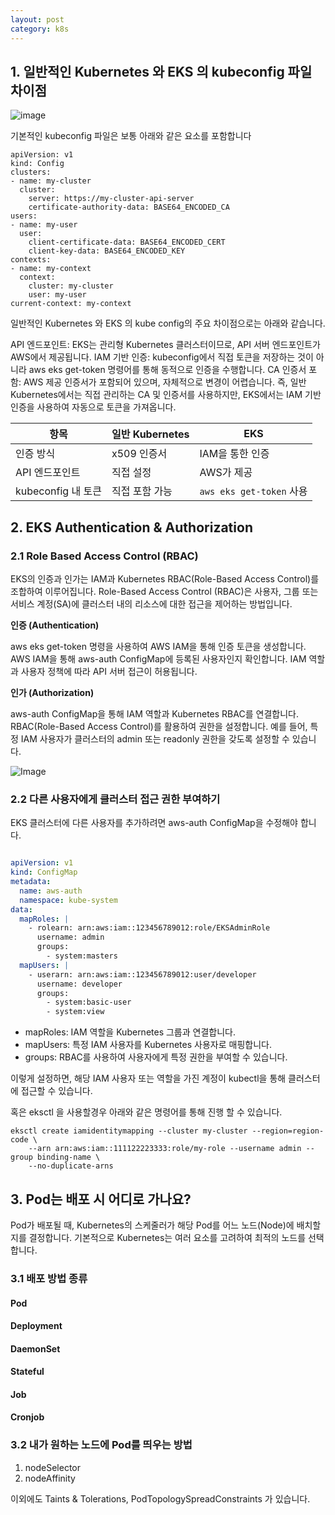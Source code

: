 ```yaml
---
layout: post
category: k8s
---
```


## 1.  일반적인 Kubernetes 와 EKS 의 kubeconfig 파일 차이점

![image](https://github.com/user-attachments/assets/567c3685-e558-4eea-b724-0692507dd594)

기본적인 kubeconfig 파일은 보통 아래와 같은 요소를 포함합니다
```
apiVersion: v1
kind: Config
clusters:
- name: my-cluster
  cluster:
    server: https://my-cluster-api-server
    certificate-authority-data: BASE64_ENCODED_CA
users:
- name: my-user
  user:
    client-certificate-data: BASE64_ENCODED_CERT
    client-key-data: BASE64_ENCODED_KEY
contexts:
- name: my-context
  context:
    cluster: my-cluster
    user: my-user
current-context: my-context
```


일반적인 Kubernetes 와 EKS 의 kube config의 주요 차이점으로는 아래와 같습니다.


API 엔드포인트: EKS는 관리형 Kubernetes 클러스터이므로, API 서버 엔드포인트가 AWS에서 제공됩니다.
IAM 기반 인증: kubeconfig에서 직접 토큰을 저장하는 것이 아니라 aws eks get-token 명령어를 통해 동적으로 인증을 수행합니다.
CA 인증서 포함: AWS 제공 인증서가 포함되어 있으며, 자체적으로 변경이 어렵습니다. 즉, 일반 Kubernetes에서는 직접 관리하는 CA 및 인증서를 사용하지만, EKS에서는 IAM 기반 인증을 사용하여 자동으로 토큰을 가져옵니다.


| 항목        | 일반 Kubernetes      | EKS                   |
|------------|--------------------|----------------------|
| 인증 방식   | x509 인증서         | IAM을 통한 인증       |
| API 엔드포인트 | 직접 설정           | AWS가 제공            |
| kubeconfig 내 토큰 | 직접 포함 가능   | `aws eks get-token` 사용 |


## 2. EKS Authentication & Authorization

### 2.1 Role Based Access Control (RBAC)

EKS의 인증과 인가는 IAM과 Kubernetes RBAC(Role-Based Access Control)를 조합하여 이루어집니다.
Role-Based Access Control (RBAC)은 사용자, 그룹 또는 서비스 계정(SA)에 클러스터 내의 리소스에 대한 접근을 제어하는 방법입니다.


**인증 (Authentication)**

aws eks get-token 명령을 사용하여 AWS IAM을 통해 인증 토큰을 생성합니다.
AWS IAM을 통해 aws-auth ConfigMap에 등록된 사용자인지 확인합니다.
IAM 역할과 사용자 정책에 따라 API 서버 접근이 허용됩니다.


**인가 (Authorization)**

aws-auth ConfigMap을 통해 IAM 역할과 Kubernetes RBAC를 연결합니다.
RBAC(Role-Based Access Control)를 활용하여 권한을 설정합니다.
예를 들어, 특정 IAM 사용자가 클러스터의 admin 또는 readonly 권한을 갖도록 설정할 수 있습니다.

![Image](https://github.com/user-attachments/assets/a53d5ebb-0273-48cb-a6c9-8c0fa5732015)


### 2.2 다른 사용자에게 클러스터 접근 권한 부여하기

EKS 클러스터에 다른 사용자를 추가하려면 aws-auth ConfigMap을 수정해야 합니다.

```yaml

apiVersion: v1
kind: ConfigMap
metadata:
  name: aws-auth
  namespace: kube-system
data:
  mapRoles: |
    - rolearn: arn:aws:iam::123456789012:role/EKSAdminRole
      username: admin
      groups:
        - system:masters
  mapUsers: |
    - userarn: arn:aws:iam::123456789012:user/developer
      username: developer
      groups:
        - system:basic-user
        - system:view
```
- mapRoles: IAM 역할을 Kubernetes 그룹과 연결합니다.
- mapUsers: 특정 IAM 사용자를 Kubernetes 사용자로 매핑합니다.
- groups: RBAC를 사용하여 사용자에게 특정 권한을 부여할 수 있습니다.

이렇게 설정하면, 해당 IAM 사용자 또는 역할을 가진 계정이 kubectl을 통해 클러스터에 접근할 수 있습니다.

혹은 eksctl 을 사용할경우 아래와 같은 명령어를 통해 진행 할 수 있습니다.


```eksctl
eksctl create iamidentitymapping --cluster my-cluster --region=region-code \
    --arn arn:aws:iam::111122223333:role/my-role --username admin --group binding-name \
    --no-duplicate-arns
```

## 3. Pod는 배포 시 어디로 가나요?
Pod가 배포될 때, Kubernetes의 스케줄러가 해당 Pod를 어느 노드(Node)에 배치할지를 결정합니다. 기본적으로 Kubernetes는 여러 요소를 고려하여 최적의 노드를 선택합니다.

### 3.1 배포 방법 종류

#### Pod
#### Deployment
#### DaemonSet
#### Stateful
#### Job
#### Cronjob


### 3.2 내가 원하는 노드에 Pod를 띄우는 방법

1. nodeSelector
2. nodeAffinity

이외에도 Taints & Tolerations, PodTopologySpreadConstraints 가 있습니다.
